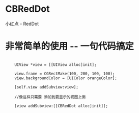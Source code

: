 # CBRedDot
小红点 - RedDot

# 非常简单的使用 -- 一句代码搞定

```

 	UIView *view = [[UIView alloc]init];
    
    view.frame = CGRectMake(100, 200, 100, 100);
    view.backgroundColor = [UIColor orangeColor];
    
    [self.view addSubview:view];
    
    //像这样只需要 添加到要显示的视图上面
  
    [view addSubview:[[CBRedDot alloc]init]];

```
